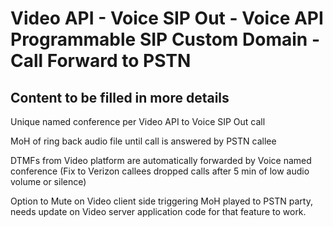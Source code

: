 # Video API - Voice SIP Out - Voice API Programmable SIP Custom Domain - Call Forward to PSTN

## Content to be filled in more details

Unique named conference per Video API to Voice SIP Out call

MoH of ring back audio file until call is answered by PSTN callee

DTMFs from Video platform are automatically forwarded by Voice named conference (Fix to Verizon callees dropped calls after 5 min of low audio volume or silence)

Option to Mute on Video client side triggering MoH played to PSTN party, needs update on Video server application code for that feature to work.

